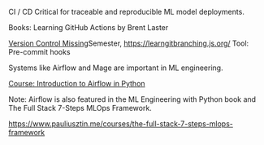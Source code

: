 CI / CD
Critical for traceable and reproducible ML model deployments.

Books:
Learning GitHub Actions by Brent Laster

 [Version Control Missing](https://missing.csail.mit.edu/2020/version-control/)Semester, https://learngitbranching.js.org/
Tool: Pre-commit hooks


Systems like Airflow and Mage are important in ML engineering.

[Course: Introduction to Airflow in Python](https://app.datacamp.com/learn/courses/introduction-to-airflow-in-python)

Note: Airflow is also featured in the ML Engineering with Python book and The Full Stack 7-Steps MLOps Framework.

https://www.pauliusztin.me/courses/the-full-stack-7-steps-mlops-framework